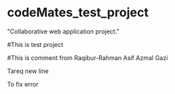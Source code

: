 # codeMates_test_project
"Collaborative web application project."

#This is test project 

#This is comment from Raqibur-Rahman
Asif
Azmal Gazi

Tareq new line

To fix error
